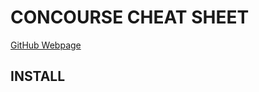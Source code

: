 # CONCOURSE CHEAT SHEET

[GitHub Webpage](https://jeffdecola.github.io/my-cheat-sheets/)

## INSTALL
